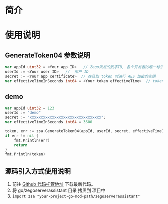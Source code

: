 # 简介

# 使用说明

## GenerateToken04 参数说明

```go
var appId uint32 = <Your app ID>   // Zego派发的数字ID, 各个开发者的唯一标识
userId := <Your user ID>   //  用户 ID
secret := <Your app certificate>  // 在获取 token 时进行 AES 加密的密钥
var effectiveTimeInSeconds int64 = <Your token effectiveTime>  // token 的有效时长，单位：秒
```


## demo

```go
var appId uint32 = 123
userId := "demo"
secret := "xxxxxxxxxxxxxxxxxxxxxxxxxxxxxxxx";
var effectiveTimeInSeconds int64 = 3600

token, err := zsa.GenerateToken04(appId, userId, secret, effectiveTimeInSeconds)
if err != nil {
    fmt.Println(err)
    return
}
fmt.Println(token)
```

## 源码引入方式使用说明
1. 前往 [Github 代码托管地址](https://github.com/zegoim/zego_server_assistant) 下载最新代码。
2. 将 go/zegoserverassistant 目录 拷贝到 项目中
3. `import zsa "your-project-go-mod-path/zegoserverassistant"`
